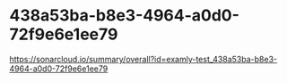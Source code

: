 # 438a53ba-b8e3-4964-a0d0-72f9e6e1ee79
https://sonarcloud.io/summary/overall?id=examly-test_438a53ba-b8e3-4964-a0d0-72f9e6e1ee79
